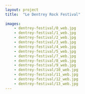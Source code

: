 ```yaml
---
layout: project
title:  "Le Dentrey Rock Festival"
  
images:
    - dentrey-festival/0_web.jpg
    - dentrey-festival/1_web.jpg
    - dentrey-festival/2_web.jpg
    - dentrey-festival/3_web.jpg
    - dentrey-festival/4_web.jpg
    - dentrey-festival/5_web.jpg
    - dentrey-festival/7_web.jpg
    - dentrey-festival/8_web.jpg
    - dentrey-festival/9_web.jpg
    - dentrey-festival/10_web.jpg
    - dentrey-festival/11_web.jpg
    - dentrey-festival/12_web.jpg
    - dentrey-festival/13_web.jpg
---
```


